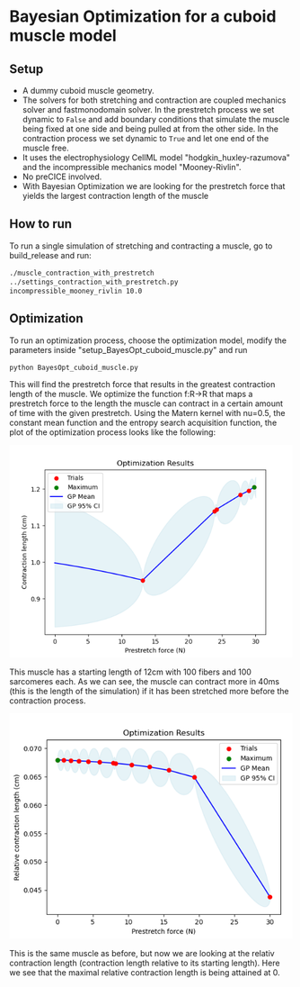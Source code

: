 # Bayesian Optimization for a cuboid muscle model

## Setup
- A dummy cuboid muscle geometry. 
- The solvers for both stretching and contraction are coupled mechanics solver and fastmonodomain solver. In the prestretch process we set dynamic to `False` and add boundary conditions that simulate the muscle being fixed at one side and being pulled at from the other side. In the contraction process we set dynamic to `True` and let one end of the muscle free. 
- It uses the electrophysiology CellML model "hodgkin_huxley-razumova" and the incompressible mechanics model "Mooney-Rivlin".
- No preCICE involved. 
- With Bayesian Optimization we are looking for the prestretch force that yields the largest contraction length of the muscle

## How to run
To run a single simulation of stretching and contracting a muscle, go to build_release and run:
```
./muscle_contraction_with_prestretch ../settings_contraction_with_prestretch.py incompressible_mooney_rivlin 10.0
```

## Optimization
To run an optimization process, choose the optimization model, modify the parameters inside "setup_BayesOpt_cuboid_muscle.py" and run
```
python BayesOpt_cuboid_muscle.py
```
This will find the prestretch force that results in the greatest contraction length of the muscle. We optimize the function f:R->R that maps a prestretch force to the length the muscle can contract in a certain amount of time with the given prestretch. Using the Matern kernel with nu=0.5, the constant mean function and the entropy search acquisition function, the plot of the optimization process looks like the following:

![](../../../../figures/isotonic_force_1.png)

This muscle has a starting length of 12cm with 100 fibers and 100 sarcomeres each. As we can see, the muscle can contract more in 40ms (this is the length of the simulation) if it has been stretched more before the contraction process. 

![](../../../../figures/isotonic_force_relative.png)

This is the same muscle as before, but now we are looking at the relativ contraction length (contraction length relative to its starting length). Here we see that the maximal relative contraction length is being attained at 0.